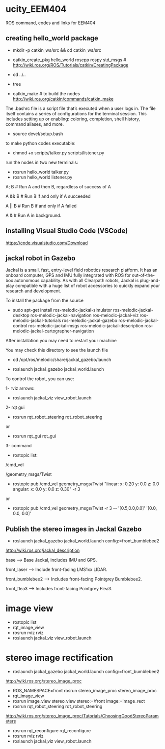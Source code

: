 # ucity_EEM404
ROS command, codes and links for EEM404

## creating hello_world package

- mkdir -p catkin_ws/src && cd catkin_ws/src

- catkin_create_pkg hello_world roscpp rospy std_msgs  # http://wiki.ros.org/ROS/Tutorials/catkin/CreatingPackage

- cd ../..

- tree

- catkin_make       # to build the nodes http://wiki.ros.org/catkin/commands/catkin_make

The .bashrc file is a script file that’s executed when a user logs in. The file itself contains a series of configurations for the terminal session. This includes setting up or enabling: coloring, completion, shell history, command aliases, and more. 

- source devel/setup.bash

to make python codes executable:

- chmod +x scripts/talker.py scripts/listener.py

run the nodes in two new terminals:

- rosrun hello_world talker.py
- rosrun hello_world listener.py



A; B    # Run A and then B, regardless of success of A

A && B  # Run B if and only if A succeeded

A || B  # Run B if and only if A failed

A &     # Run A in background.


## installing Visual Studio Code (VSCode)

https://code.visualstudio.com/Download


## jackal robot in Gazebo  

Jackal is a small, fast, entry-level field robotics research platform. It has an onboard computer, GPS and IMU fully integrated with ROS for out-of-the-box autonomous capability. As with all Clearpath robots, Jackal is plug-and-play compatible with a huge list of robot accessories to quickly expand your research and development.

To install the package from the source 

- sudo apt-get install ros-melodic-jackal-simulator ros-melodic-jackal-desktop ros-melodic-jackal-navigation ros-melodic-jackal-viz ros-melodic-jackal-tutorials ros-melodic-jackal-gazebo ros-melodic-jackal-control ros-melodic-jackal-msgs ros-melodic-jackal-description ros-melodic-jackal-cartographer-navigation

After installation you may need to restart your machine

You may check this directory to see the launch file

- cd /opt/ros/melodic/share/jackal_gazebo/launch

- roslaunch jackal_gazebo jackal_world.launch

To control the robot, you can use: 

1- rviz arrows: 

- roslaunch jackal_viz view_robot.launch

2- rqt gui

- rosrun rqt_robot_steering rqt_robot_steering

or 

- rosrun rqt_gui rqt_gui

3- command 

- rostopic list: 

/cmd_vel

/geometry_msgs/Twist

- rostopic pub /cmd_vel geometry_msgs/Twist "linear:
  x: 0.20
  y: 0.0
  z: 0.0
angular:
  x: 0.0
  y: 0.0
  z: 0.30" -r 3

or

- rostopic pub /cmd_vel geometry_msgs/Twist -r 3 -- '[0.5,0.0,0.0]' '[0.0, 0.0, 0.0]'







## Publish the stereo images in Jackal Gazebo

- roslaunch jackal_gazebo jackal_world.launch config:=front_bumblebee2

http://wiki.ros.org/jackal_description

base --> Base Jackal, includes IMU and GPS.

front_laser --> Include front-facing LMS1xx LIDAR.

front_bumblebee2 --> Includes front-facing Pointgrey Bumblebee2.

front_flea3 --> Includes front-facing Pointgrey Flea3.


# image view 
- rostopic list
- rqt_image_view
- rosrun rviz rviz
- roslaunch jackal_viz view_robot.launch


# stereo image rectification 

- roslaunch jackal_gazebo jackal_world.launch config:=front_bumblebee2

http://wiki.ros.org/stereo_image_proc
- ROS_NAMESPACE=front rosrun stereo_image_proc stereo_image_proc
- rqt_image_view
- rosrun image_view stereo_view stereo:=/front image:=image_rect
- rosrun rqt_robot_steering rqt_robot_steering 

http://wiki.ros.org/stereo_image_proc/Tutorials/ChoosingGoodStereoParameters
- rosrun rqt_reconfigure rqt_reconfigure
- rosrun rviz rviz
- roslaunch jackal_viz view_robot.launch


